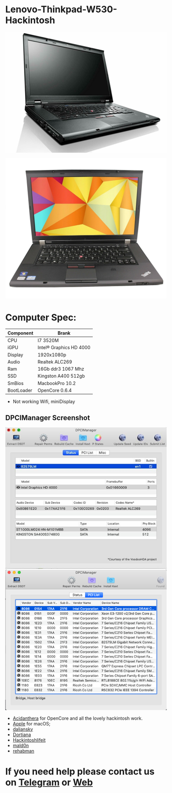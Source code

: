 # Lenovo-Thinkpad-W530-Hackintosh

![descrizione](./Screenshot/1.jpg)

![descrizione](./Screenshot/2.jpg)

# Computer Spec:

| Component        | Brank                              |
| ---------------- | ---------------------------------- |
| CPU              | I7 3520M                           |
| iGPU             | Intel® Graphics HD 4000            |
| Display          | 1920x1080p                         |
| Audio            | Realtek ALC269                     |
| Ram              | 16Gb ddr3 1067 Mhz                 |
| SSD              | Kingston A400 512gb                |
| SmBios           | MacbookPro 10.2                    |
| BootLoader       | OpenCore 0.6.4                     |

- Not working
Wifi, miniDisplay 

## DPCIManager Screenshot

![infodp1](./Screenshot/3.jpg)
![infodp2](./Screenshot/4.png)


- [Acidanthera](https://github.com/acidanthera) for OpenCore and all the lovely hackintosh work.
- [Apple](https://apple.com) for macOS;
- [daliansky](https://github.com/daliansky)
- [Dortiana](https://github.com/dortania)
- [Hackintoshlifeit](https://github.com/Hackintoshlifeit)
- [mald0n](https://github.com/MaLd0n)
- [rehabman](https://github.com/RehabMan)

# If you need help please contact us on [Telegram](https://t.me/HackintoshLife_it) or [Web](https://www.hackintoshlife.it/)
